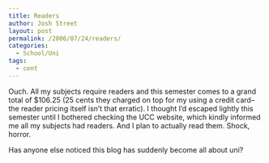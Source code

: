 ```yaml
---
title: Readers
author: Josh Street
layout: post
permalink: /2006/07/24/readers/
categories:
  - School/Uni
tags:
  - cent
---
```

Ouch. All my subjects require readers and this semester comes to a grand total of $106.25 (25 cents they charged on top for my using a credit card&#8211;the reader pricing itself isn&#8217;t that erratic). I thought I&#8217;d escaped lightly this semester until I bothered checking the UCC website, which kindly informed me all my subjects had readers. And I plan to actually read them. Shock, horror.

Has anyone else noticed this blog has suddenly become all about uni?